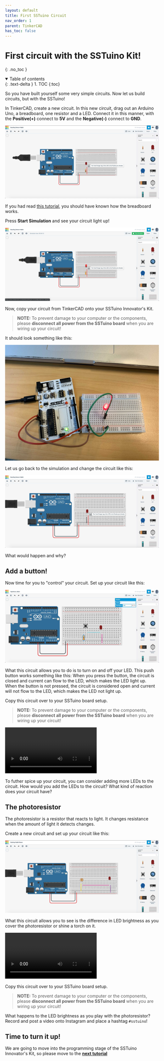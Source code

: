 ```yaml
---
layout: default
title: First SSTuino Circuit
nav_order: 1
parent: TinkerCAD
has_toc: false
---
```

# First circuit with the SSTuino Kit!

{: .no_toc }

<details open markdown="block">
  <summary>
    Table of contents
  </summary>
  {: .text-delta }
1. TOC
{:toc}
</details>

So you have built yourself some very simple circuits. Now let us build circuits, but with the SSTuino!

In TinkerCAD, create a new circuit. In this new circuit, drag out an Arduino Uno, a breadboard, one resistor and a LED. Connect it in this manner, with the **Positive(+)** connect to **5V** and the **Negative(-)** connect to **GND**. 

![arduino1](https://raw.githubusercontent.com/FourierIndustries-LLP/Knowledge-Base/main/docs/SSTuino_Classic/tutorials/Sec1/tinkercad/imageAssets/arduino1.jpg)

If you had read [this tutorial](https://d3lta-v.github.io/SSTuino/tutorials/Sec1/electronicBasics.html), you should have known how the breadboard works.

Press **Start Simulation** and see your circuit light up!

![arduino2](https://raw.githubusercontent.com/FourierIndustries-LLP/Knowledge-Base/main/docs/SSTuino_Classic/tutorials/Sec1/tinkercad/imageAssets/arduino2.jpg)

Now, copy your circuit from TinkerCAD onto your SSTuino Innovator's Kit. 

>**NOTE:** To prevent damage to your computer or the components, please **disconnect all power from the SSTuino board** when you are wiring up your circuit!

It should look something like this:

![arduino8](https://raw.githubusercontent.com/FourierIndustries-LLP/Knowledge-Base/main/docs/SSTuino_Classic/tutorials/Sec1/tinkercad/imageAssets/arduino8.jpg)

Let us go back to the simulation and change the circuit like this:

![arduino7](https://raw.githubusercontent.com/FourierIndustries-LLP/Knowledge-Base/main/docs/SSTuino_Classic/tutorials/Sec1/tinkercad/imageAssets/arduino7.jpg)

What would happen and why?

## Add a button!

Now time for you to "control" your circuit. Set up your circuit like this:

![arduino4](https://raw.githubusercontent.com/FourierIndustries-LLP/Knowledge-Base/main/docs/SSTuino_Classic/tutorials/Sec1/tinkercad/imageAssets/arduino4.jpg)

What this circuit allows you to do is to turn on and off your LED. This push button works something like this: When you press the button, the circuit is closed and current can flow to the LED, which makes the LED light up. When the button is not pressed, the circuit is considered open and current will not flow to the LED, which makes the LED not light up.

Copy this circuit over to your SSTuino board setup.

>**NOTE:** To prevent damage to your computer or the components, please **disconnect all power from the SSTuino board** when you are wiring up your circuit!

![arduino3](/imageAssets/Arduino3.mp4)

To futher spice up your circuit, you can consider adding more LEDs to the circuit. How would you add the LEDs to the circuit? What kind of reaction does your circuit have?

## The photoresistor

The photoresistor is a resistor that reacts to light. It changes resistance when the amount of light it detects changes.

Create a new circuit and set up your circuit like this:

![arduino5](https://raw.githubusercontent.com/FourierIndustries-LLP/Knowledge-Base/main/docs/SSTuino_Classic/tutorials/Sec1/tinkercad/imageAssets/arduino5.jpg)

What this circuit allows you to see is the difference in LED brightness as you cover the photoresistor or shine a torch on it. 

![arduino6](/imageAssets/Arduino6.mp4)

Copy this circuit over to your SSTuino board setup.

>**NOTE:** To prevent damage to your computer or the components, please **disconnect all power from the SSTuino board** when you are wiring up your circuit!

What happens to the LED brightness as you play with the photoresistor? Record and post a video onto Instagram and place a hashtag `#sstuino`! 

## Time to turn it up!

We are going to move into the programming stage of the SSTuino Innovator's Kit, so please move to the **[next tutorial](https://d3lta-v.github.io/SSTuino/tutorials/Sec1/sstuinoProgram.html)**
